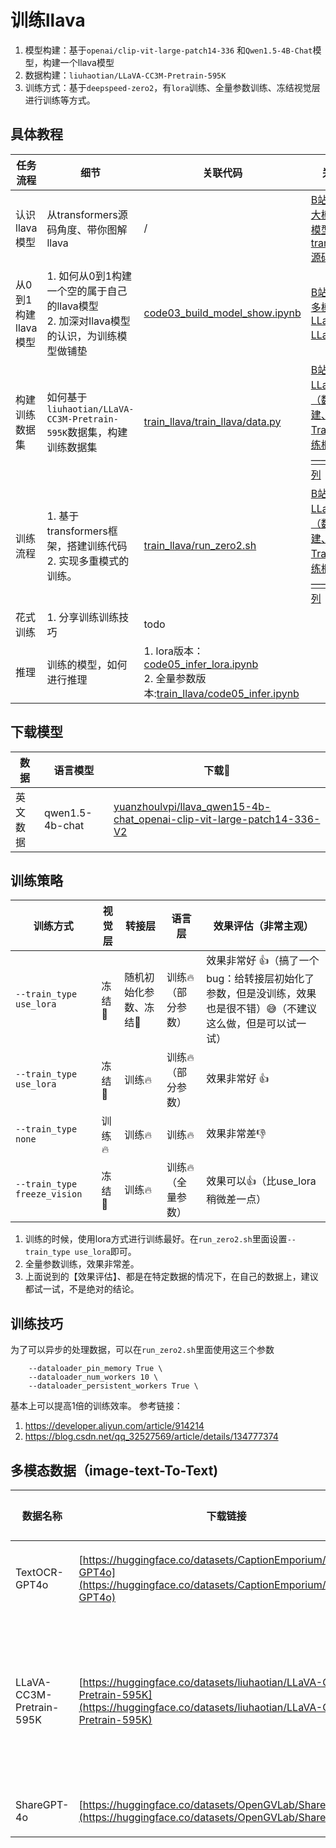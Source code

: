 # 训练llava

1. 模型构建：基于`openai/clip-vit-large-patch14-336` 和`Qwen1.5-4B-Chat`模型，构建一个llava模型
2. 数据构建：`liuhaotian/LLaVA-CC3M-Pretrain-595K`
3. 训练方式：基于`deepspeed-zero2`，有`lora`训练、全量参数训练、冻结视觉层进行训练等方式。

## 具体教程

| 任务流程          | 细节                                                        | 关联代码                                                                                                                                                                                                                                                                    | 关联视频                                                                                                                  |
|---------------|-----------------------------------------------------------|-------------------------------------------------------------------------------------------------------------------------------------------------------------------------------------------------------------------------------------------------------------------------|-----------------------------------------------------------------------------------------------------------------------|
| 认识llava模型     | 从transformers源码角度、带你图解llava                               | /                                                                                                                                                                                                                                                                       | [B站: 多模态大模型LLaVA模型讲解——transformers源码解读](https://www.bilibili.com/video/BV1nw4m1S7nZ/?spm_id_from=333.999.0.0)         |
| 从0到1构建llava模型 | 1. 如何从0到1构建一个空的属于自己的llava模型<br/>2. 加深对llava模型的认识，为训练模型做铺垫 | [code03_build_model_show.ipynb](https://github.com/yuanzhoulvpi2017/zero_nlp/blob/main/train_llava/code03_build_model_show.ipynb)                                                                                                                                       | [B站: 自定义多模态大模型LLaVA——LLaVA系列](https://www.bilibili.com/video/BV1GS411P74b/?spm_id_from=333.999.0.0)                   |
| 构建训练数据集       | 如何基于`liuhaotian/LLaVA-CC3M-Pretrain-595K`数据集，构建训练数据集      | [train_llava/train_llava/data.py](https://github.com/yuanzhoulvpi2017/zero_nlp/blob/main/train_llava/train_llava/data.py)                                                                                                                                               | [B站：训练LLaVA模型（数据集构建、基于Trainer的训练框架搭建）——LLaVA系列](https://www.bilibili.com/video/BV1Si421v7j1/?spm_id_from=333.999.0.0) |
| 训练流程          | 1. 基于transformers框架，搭建训练代码<br/>2. 实现多重模式的训练。              | [train_llava/run_zero2.sh](https://github.com/yuanzhoulvpi2017/zero_nlp/blob/main/train_llava/run_zero2.sh)                                                                                                                                                             | [B站：训练LLaVA模型（数据集构建、基于Trainer的训练框架搭建）——LLaVA系列](https://www.bilibili.com/video/BV1Si421v7j1/?spm_id_from=333.999.0.0) |
| 花式训练          | 1. 分享训练训练技巧                                               | todo                                                                                                                                                                                                                                                                    |                                                                                                                       |
| 推理            | 训练的模型，如何进行推理                                              | 1. lora版本： [code05_infer_lora.ipynb](https://github.com/yuanzhoulvpi2017/zero_nlp/blob/main/train_llava/code05_infer_lora.ipynb) <br/>2. 全量参数版本:[train_llava/code05_infer.ipynb](https://github.com/yuanzhoulvpi2017/zero_nlp/blob/main/train_llava/code05_infer.ipynb) |                                                                                                                       |

## 下载模型

| 数据   | 语言模型            | 下载🔗                                                                                                                                                              |
|------|-----------------|-------------------------------------------------------------------------------------------------------------------------------------------------------------------|
| 英文数据 | qwen1.5-4b-chat | [yuanzhoulvpi/llava_qwen15-4b-chat_openai-clip-vit-large-patch14-336-V2](https://huggingface.co/yuanzhoulvpi/llava_qwen15-4b-chat_openai-clip-vit-large-patch14-336-V2) |






## 训练策略

| 训练方式                         | 视觉层  | 转接层          | 语言层        | 效果评估（非常主观）                                                   |
|------------------------------|------|--------------|------------|--------------------------------------------------------------|
| `--train_type use_lora`      | 冻结🧊 | 随机初始化参数、冻结🧊 | 训练🔥（部分参数） | 效果非常好 👍（搞了一个bug：给转接层初始化了参数，但是没训练，效果也是很不错）😅（不建议这么做，但是可以试一试） |
| `--train_type use_lora`      | 冻结🧊 | 训练🔥         | 训练🔥（部分参数） | 效果非常好 👍                                                     |
| `--train_type none`          | 训练🔥 | 训练🔥         | 训练🔥       | 效果非常差👎                                                      |
| `--train_type freeze_vision` | 冻结🧊 | 训练🔥         | 训练🔥（全量参数） | 效果可以👍（比use_lora稍微差一点）                                       |

1. 训练的时候，使用lora方式进行训练最好。在`run_zero2.sh`里面设置`--train_type use_lora`即可。
2. 全量参数训练，效果非常差。
3. 上面说到的【效果评估】、都是在特定数据的情况下，在自己的数据上，建议都试一试，不是绝对的结论。

## 训练技巧

为了可以异步的处理数据，可以在`run_zero2.sh`里面使用这三个参数

```shell
    --dataloader_pin_memory True \
    --dataloader_num_workers 10 \
    --dataloader_persistent_workers True \

```

基本上可以提高1倍的训练效率。
参考链接：

1. https://developer.aliyun.com/article/914214
2. https://blog.csdn.net/qq_32527569/article/details/134777374

## 多模态数据（image-text-To-Text)

| 数据名称                     | 下载链接                                                                                                                                       | 数据质量                  | 数据量   |
|--------------------------|--------------------------------------------------------------------------------------------------------------------------------------------|-----------------------|-------|
| TextOCR-GPT4o            | [https://huggingface.co/datasets/CaptionEmporium/TextOCR-GPT4o](https://huggingface.co/datasets/CaptionEmporium/TextOCR-GPT4o)             | 非常高👍                 | 2万条左右 |
| LLaVA-CC3M-Pretrain-595K | [https://huggingface.co/datasets/liuhaotian/LLaVA-CC3M-Pretrain-595K](https://huggingface.co/datasets/liuhaotian/LLaVA-CC3M-Pretrain-595K) | 质量一般，但是具有代表性，可以用来做预训练 | 59万左右 |
| ShareGPT-4o              | [https://huggingface.co/datasets/OpenGVLab/ShareGPT-4o](https://huggingface.co/datasets/OpenGVLab/ShareGPT-4o)                             | 非常推荐👍                |       |
